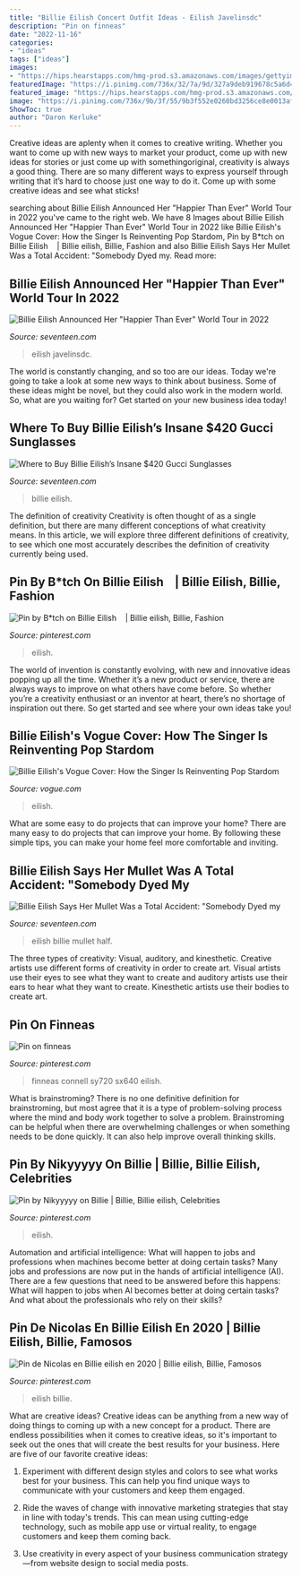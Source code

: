 ```yaml
---
title: "Billie Eilish Concert Outfit Ideas - Eilish Javelinsdc"
description: "Pin on finneas"
date: "2022-11-16"
categories:
- "ideas"
tags: ["ideas"]
images:
- "https://hips.hearstapps.com/hmg-prod.s3.amazonaws.com/images/gettyimages-1175567702.jpg?crop=0.897xw:0.569xh;0.0625xw,0.146xh&amp;resize=1200:*"
featuredImage: "https://i.pinimg.com/736x/32/7a/9d/327a9deb919678c5a6d4cb97709fa881.jpg"
featured_image: "https://hips.hearstapps.com/hmg-prod.s3.amazonaws.com/images/187972115-517301622624752-7643973660317328613-n-1621621930.jpg?crop=0.847xw:0.423xh;0.0521xw,0.0195xh&amp;resize=1200:*"
image: "https://i.pinimg.com/736x/9b/3f/55/9b3f552e0260bd3256ce8e0013af5357--artists-glee.jpg"
ShowToc: true
author: "Daron Kerluke"
---
```



Creative ideas are aplenty when it comes to creative writing. Whether you want to come up with new ways to market your product, come up with new ideas for stories or just come up with somethingoriginal, creativity is always a good thing. There are so many different ways to express yourself through writing that it’s hard to choose just one way to do it. Come up with some creative ideas and see what sticks!

	

		
searching about Billie Eilish Announced Her &quot;Happier Than Ever&quot; World Tour in 2022 you've came to the right web. We have 8 Images about Billie Eilish Announced Her &quot;Happier Than Ever&quot; World Tour in 2022 like Billie Eilish&#039;s Vogue Cover: How the Singer Is Reinventing Pop Stardom, Pin by B*tch on Billie Eilish ️ ️ ️ | Billie eilish, Billie, Fashion and also Billie Eilish Says Her Mullet Was a Total Accident: &quot;Somebody Dyed my. Read more:
		
    
## Billie Eilish Announced Her &quot;Happier Than Ever&quot; World Tour In 2022

<img loading=lazy src="https://hips.hearstapps.com/hmg-prod.s3.amazonaws.com/images/187972115-517301622624752-7643973660317328613-n-1621621930.jpg?crop=0.847xw:0.423xh;0.0521xw,0.0195xh&amp;resize=1200:*" onerror="this.onerror=null;this.src='https://tse1.mm.bing.net/th?id=OIP.B7CSs4r6lw7yqwRH_1s_wQHaDs&amp;pid=15.1';" alt="Billie Eilish Announced Her &quot;Happier Than Ever&quot; World Tour in 2022">

_Source: seventeen.com_

>eilish javelinsdc. 

	

The world is constantly changing, and so too are our ideas. Today we're going to take a look at some new ways to think about business. Some of these ideas might be novel, but they could also work in the modern world. So, what are you waiting for? Get started on your new business idea today!

    
## Where To Buy Billie Eilish’s Insane $420 Gucci Sunglasses

<img loading=lazy src="https://hips.hearstapps.com/hmg-prod.s3.amazonaws.com/images/gettyimages-1185183015.jpg?crop=1.00xw:0.754xh;0,0.157xh&amp;resize=1200:*" onerror="this.onerror=null;this.src='https://tse2.mm.bing.net/th?id=OIP.C2a4OKxcqAXHiYKNp69MWAHaDt&amp;pid=15.1';" alt="Where to Buy Billie Eilish’s Insane $420 Gucci Sunglasses">

_Source: seventeen.com_

>billie eilish. 

	

The definition of creativity
Creativity is often thought of as a single definition, but there are many different conceptions of what creativity means. In this article, we will explore three different definitions of creativity, to see which one most accurately describes the definition of creativity currently being used.

    
## Pin By B*tch On Billie Eilish ️ ️ ️ | Billie Eilish, Billie, Fashion

<img loading=lazy src="https://i.pinimg.com/736x/d0/c7/b0/d0c7b07ebd413b1771dce96a66a95551.jpg" onerror="this.onerror=null;this.src='https://tse3.mm.bing.net/th?id=OIP.EoyjZuMvgZmK89NBPrF16wHaM9&amp;pid=15.1';" alt="Pin by B*tch on Billie Eilish ️ ️ ️ | Billie eilish, Billie, Fashion">

_Source: pinterest.com_

>eilish. 

	

The world of invention is constantly evolving, with new and innovative ideas popping up all the time. Whether it’s a new product or service, there are always ways to improve on what others have come before. So whether you’re a creativity enthusiast or an inventor at heart, there’s no shortage of inspiration out there. So get started and see where your own ideas take you!

    
## Billie Eilish&#039;s Vogue Cover: How The Singer Is Reinventing Pop Stardom

<img loading=lazy src="https://assets.vogue.com/photos/5e29fe9a60705200083e17de/master/pass/VO0320_Cover_1.jpg" onerror="this.onerror=null;this.src='https://tse2.mm.bing.net/th?id=OIP.qUko4_JAPxlZJ0S8ahrHXwHaI8&amp;pid=15.1';" alt="Billie Eilish&#039;s Vogue Cover: How the Singer Is Reinventing Pop Stardom">

_Source: vogue.com_

>eilish. 

	

What are some easy to do projects that can improve your home?
There are many easy to do projects that can improve your home. By following these simple tips, you can make your home feel more comfortable and inviting.

    
## Billie Eilish Says Her Mullet Was A Total Accident: &quot;Somebody Dyed My

<img loading=lazy src="https://hips.hearstapps.com/hmg-prod.s3.amazonaws.com/images/gettyimages-1175567702.jpg?crop=0.897xw:0.569xh;0.0625xw,0.146xh&amp;resize=1200:*" onerror="this.onerror=null;this.src='https://tse2.mm.bing.net/th?id=OIP.6mLEufai-io7mdp7MB9_tAHaDu&amp;pid=15.1';" alt="Billie Eilish Says Her Mullet Was a Total Accident: &quot;Somebody Dyed my">

_Source: seventeen.com_

>eilish billie mullet half. 

	

The three types of creativity: Visual, auditory, and kinesthetic.
Creative artists use different forms of creativity in order to create art. Visual artists use their eyes to see what they want to create and auditory artists use their ears to hear what they want to create. Kinesthetic artists use their bodies to create art.

    
## Pin On Finneas

<img loading=lazy src="https://i.pinimg.com/736x/9b/3f/55/9b3f552e0260bd3256ce8e0013af5357--artists-glee.jpg" onerror="this.onerror=null;this.src='https://tse4.mm.bing.net/th?id=OIP.v3cRMSgyEpTXXDh8-h8nagHaE7&amp;pid=15.1';" alt="Pin on finneas">

_Source: pinterest.com_

>finneas connell sy720 sx640 eilish. 

	

What is brainstroming?
There is no one definitive definition for brainstroming, but most agree that it is a type of problem-solving process where the mind and body work together to solve a problem. Brainstroming can be helpful when there are overwhelming challenges or when something needs to be done quickly. It can also help improve overall thinking skills.

    
## Pin By Nikyyyyy On Billie | Billie, Billie Eilish, Celebrities

<img loading=lazy src="https://i.pinimg.com/736x/70/b4/f0/70b4f0f38ee880b9abee1309cb908113.jpg" onerror="this.onerror=null;this.src='https://tse4.mm.bing.net/th?id=OIP.NY3OcqkNtnboj-qdA5AAeAHaNK&amp;pid=15.1';" alt="Pin by Nikyyyyy on Billie | Billie, Billie eilish, Celebrities">

_Source: pinterest.com_

>eilish. 

	

Automation and artificial intelligence: What will happen to jobs and professions when machines become better at doing certain tasks?
Many jobs and professions are now put in the hands of artificial intelligence (AI). There are a few questions that need to be answered before this happens: What will happen to jobs when AI becomes better at doing certain tasks? And what about the professionals who rely on their skills?

    
## Pin De Nicolas En Billie Eilish En 2020 | Billie Eilish, Billie, Famosos

<img loading=lazy src="https://i.pinimg.com/736x/32/7a/9d/327a9deb919678c5a6d4cb97709fa881.jpg" onerror="this.onerror=null;this.src='https://tse1.mm.bing.net/th?id=OIP.AnJ3IOBr3NiiEVy1gkb8fgHaHa&amp;pid=15.1';" alt="Pin de Nicolas en Billie eilish en 2020 | Billie eilish, Billie, Famosos">

_Source: pinterest.com_

>eilish billie. 

	

What are creative ideas?
Creative ideas can be anything from a new way of doing things to coming up with a new concept for a product. There are endless possibilities when it comes to creative ideas, so it's important to seek out the ones that will create the best results for your business. Here are five of our favorite creative ideas: 
1. Experiment with different design styles and colors to see what works best for your business. This can help you find unique ways to communicate with your customers and keep them engaged.

2. Ride the waves of change with innovative marketing strategies that stay in line with today's trends. This can mean using cutting-edge technology, such as mobile app use or virtual reality, to engage customers and keep them coming back. 

3. Use creativity in every aspect of your business communication strategy—from website design to social media posts.

